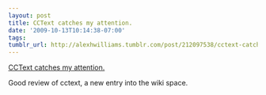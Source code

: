 ```yaml
---
layout: post
title: CCText catches my attention.
date: '2009-10-13T10:14:38-07:00'
tags: 
tumblr_url: http://alexhwilliams.tumblr.com/post/212097538/cctext-catches-my-attention
---
```

<a href="http://www.gilyehuda.com/enterprise-20/cctext/">CCText catches my attention.</a><br/><p>Good review of cctext, a new entry into the wiki space.</p>
